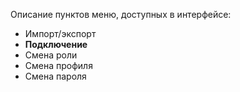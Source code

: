 Описание пунктов меню, доступных в интерфейсе:

* Импорт/экспорт
* **Подключение**
* Смена роли
* Смена профиля
* Смена пароля